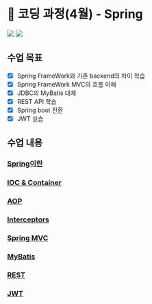 # 🌈 코딩 과정(4월) - Spring

<img src="https://img.shields.io/badge/Spring-9ACD32?style=flat&logo=Spring&logoColor=white"/> <img src="https://img.shields.io/badge/SpringBoot-9ACD32?style=flat&logo=SpringBoot&logoColor=white"/>

## 수업 목표

- [x] Spring FrameWork와 기존 backend의 차이 학습
- [x] Spring FrameWork MVC의 흐름 이해
- [x] JDBC의 MyBatis 대체
- [x] REST API 학습
- [x] Spring boot 전환
- [x] JWT 실습 

## 수업 내용

### [Spring이란](https://github.com/unggu0704/saffy/blob/main/06.%20Spring/Spring%EC%9D%B4%EB%9E%80.md)

### [IOC & Container](https://github.com/unggu0704/saffy/blob/main/06.%20Spring/IoC%20%26%20Container.md)

### [AOP](https://github.com/unggu0704/saffy/blob/main/06.%20Spring/AOP.md)

### [Interceptors](https://github.com/unggu0704/saffy/blob/main/06.%20Spring/File%20Upload%20%26%20Interceptors.md)

### [Spring MVC](https://github.com/unggu0704/saffy/blob/main/06.%20Spring/Spring%20MVC.md)

### [MyBatis](https://github.com/unggu0704/saffy/blob/main/06.%20Spring/MyBatis.md)

### [REST](https://github.com/unggu0704/saffy/blob/main/06.%20Spring/Rest%20API.md)

### [JWT](https://github.com/unggu0704/saffy/blob/main/06.%20Spring/JWT.md)
